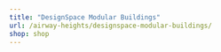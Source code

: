 ```yaml
---
title: "DesignSpace Modular Buildings"
url: /airway-heights/designspace-modular-buildings/
shop: shop
---
```

